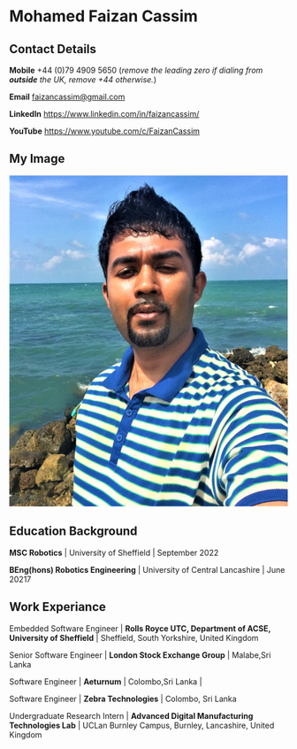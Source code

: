 # Mohamed Faizan Cassim

## Contact Details
**Mobile** +44 (0)79 4909 5650 (*remove the leading zero if dialing from **outside** the UK, remove +44 otherwise.*)

**Email** faizancassim@gmail.com

**LinkedIn** https://www.linkedin.com/in/faizancassim/

**YouTube** https://www.youtube.com/c/FaizanCassim

## My Image 
![Main Image](prof_pic.JPG)

## Education Background
**MSC Robotics** | University of Sheffield | September 2022

**BEng(hons) Robotics Engineering** | University of Central Lancashire | June 20217

## Work Experiance 
Embedded Software Engineer | **Rolls Royce UTC, Department of ACSE, University of Sheffield** | Sheffield, South Yorkshire, United Kingdom

Senior Software Engineer | **London Stock Exchange Group** | Malabe,Sri Lanka

Software Engineer | **Aeturnum** | Colombo,Sri Lanka | 

Software Engineer | **Zebra Technologies** | Colombo, Sri Lanka

Undergraduate Research Intern | **Advanced Digital Manufacturing Technologies Lab** | UCLan Burnley Campus, Burnley, Lancashire, United Kingdom